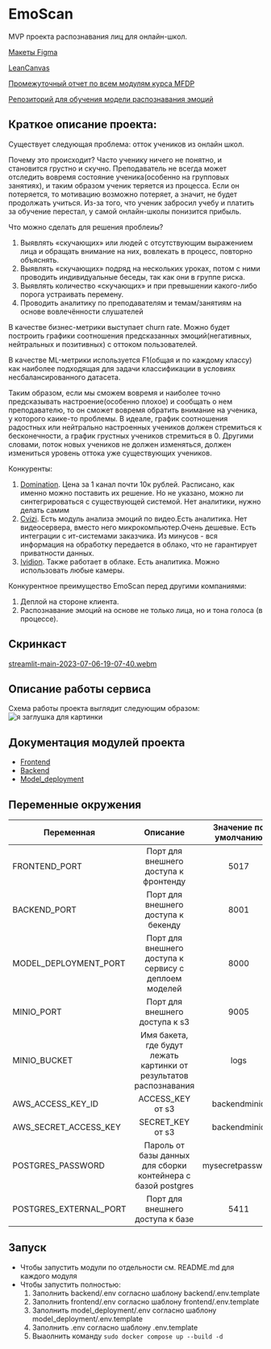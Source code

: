 # EmoScan

MVP проекта распознавания лиц для онлайн-школ.

[Макеты Figma](https://www.figma.com/file/UDO1ksG3vVUUHI131DGGCC/MFDP?type=design&node-id=0%3A1&t=tSmyiOsMtYIueP19-1)

[LeanCanvas](https://www.notion.so/Lean-Canvas-5d9968e55be04d7288cda83e4c5567f6)

[Промежуточный отчет по всем модулям курса MFDP](https://www.notion.so/MFDP-1cdf80efd24241a7ae400dc2f8d2b408)

[Репозиторий для обучения модели распознавания эмоций](https://github.com/starminalush/mfdp-2023)

## Краткое описание проекта:
Существует следующая проблема: отток учеников из онлайн школ.

Почему это происходит?
Часто ученику ничего не понятно, и становится грустно и скучно. Преподаватель не всегда может отследить вовремя состояние ученика(особенно на групповых занятиях), и таким образом ученик теряется из процесса. Если он потеряется, то мотивацию возможно потеряет, а значит, не будет продолжать учиться. Из-за того, что ученик забросил учебу и платить за обучение перестал, у самой онлайн-школы понизится прибыль.

Что можно сделать для решения проблеиы?

1. Выявлять «скучающих» или людей с отсутствующим выражением лица и обращать внимание на них, вовлекать в процесс, повторно объяснять.
2. Выявлять «скучающих» подряд на нескольких уроках, потом с ними проводить индивидуальные беседы, так как они в группе риска.
3. Выявлять количество «скучающих» и при превышении какого-либо порога устраивать перемену.
4. Проводить аналитику по преподавателям и темам/занятиям на основе вовлечённости слушателей

В качестве бизнес-метрики выступает churn rate. Можно будет построить графики соотношения предсказанных эмоций(негативных, нейтральных и позитивных) с оттоком пользователей.

В качестве ML-метрики используется F1(общая и по каждому классу) как наиболее подходящая для задачи классификации в условиях несбалансированного датасета.

Таким образом, если мы сможем вовремя и наиболее точно предсказывать настроение(особенно плохое) и сообщать о нем преподавателю, то он сможет вовремя обратить внимание на ученика, у которого каике-то проблемы. В идеале, график соотношения радостных или нейтрально настроенных учеников должен стремиться к бесконечности, а график грустных учеников стремиться в 0. Другими словами, поток новых учеников не должен изменяться, должен измениться уровень оттока уже существующих учеников.

Конкуренты:

1. [Domination](https://domination.one/products/analitycs/litsenziya-na-modul-videoanalitiki-raspoznavanie-pola-vozrasta-emotsiy-domination-n0000131711/).  Цена за 1 канал почти 10к рублей.  Расписано, как именно можно поставить их решение. Но не указано, можно ли синтегрироваться с существующей системой. Нет аналитики, нужно делать самим
2. [Cvizi](https://cvizi.com/language/ru/videoanalitika/). Есть модуль анализа эмоций по видео.Есть аналитика. Нет видеосервера, вместо него микрокомпьютер.Очень дешевые. Есть интеграции с ит-системами заказчика. Из минусов - вся информация на обработку передается в облако, что не гарантирует приватности данных.
3. [Ividion](https://ru.ivideon.com/face-recognition/). Также работает в облаке. Есть аналитика. Можно использовать любые камеры.
    
Конкурентное преимущество EmoScan перед другими компаниями:

 1. Деплой на стороне клиента.
 2. Распознавание эмоций на основе не только лица, но и тона голоса (в процессе).


## Скринкаст
[streamlit-main-2023-07-06-19-07-40.webm](https://github.com/starminalush/mfdp-2023-mvp/assets/103132748/aee55bba-7340-4ca9-b5fd-94856d12a1ff)

## Описание работы сервиса
Схема работы проекта выглядит следующим образом:
![я заглушка для картинки](https://drive.google.com/uc?export=view&id=1wTNY2bv2y_fGYYyXam_VJ_U5RjqPG-j4)

## Документация модулей проекта 
 - [Frontend](https://github.com/starminalush/mfdp-2023-mvp/tree/main/frontend/#readme)
 - [Backend](https://github.com/starminalush/mfdp-2023-mvp/tree/main/backend/#readme)
 - [Model_deployment](https://github.com/starminalush/mfdp-2023-mvp/tree/main/model_deployment/#readme)

## Переменные окружения

| Переменная            |                              Описание                              | Значение по умолчанию |
|-----------------------|:------------------------------------------------------------------:|:---------------------:|
| FRONTEND_PORT         |               Порт для внешнего доступа к фронтенду                |         5017          |
| BACKEND_PORT          |                Порт для внешнего доступа к бекенду                 |         8001          |
| MODEL_DEPLOYMENT_PORT |       Порт для внешнего доступа к сервису с деплоем моделей        |         8000          |
| MINIO_PORT            |                   Порт для внешнего доступа к s3                   |         9005          |
| MINIO_BUCKET          | Имя бакета, где будут лежать картинки от результатов распознавания |         logs          |
| AWS_ACCESS_KEY_ID  |                          ACCESS_KEY от s3                          |           backendminio            |
| AWS_SECRET_ACCESS_KEY| SECRET_KEY от s3 |backendminio|
| POSTGRES_PASSWORD| Пароль от базы данных для сборки контейнера с базой postgres | mysecretpassword|
| POSTGRES_EXTERNAL_PORT| Порт для внешнего доступа к базе | 5411 |


## Запуск
 - Чтобы запустить модули по отдельности см. README.md для каждого модуля
 - Чтобы запустить полностью:
   1. Заполнить backend/.env согласно шаблону backend/.env.template
   2. Заполнить frontend/.env согласно шаблону frontend/.env.template
   3. Заполнить model_deployment/.env согласно шаблону model_deployment/.env.template
   4. Заполнить .env согласно шаблону .env.template
   5. Выаолнить команду
   `sudo docker compose up --build -d`
